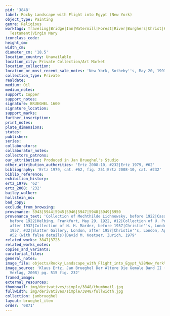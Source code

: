```yaml
---
pid: '3848'
label: Rocky Landscape with Flight into Egypt (New York)
object_type: Painting
genre: Religious
worktags: Traveling|Bridge|Inn|Watermill|Forest|River|Burghers|Christ|Holy family|New
  Testament|Virgin Mary
iconclass_code:
height_cm:
width_cm:
diameter_cm: '18.5'
location_country: Unavailable
location_city: Private Collection/Art Market
location_collection:
location_or_most_recent_sale_notes: 'New York, Sotheby''s, May 20, 1993, #25'
collection_type: Private
realdate:
medium: Oil
medium_notes:
support: Copper
support_notes:
signature: BRUEGHEL 1600
signature_location:
support_marks:
further_inscription:
print_notes:
plate_dimensions:
states:
publisher:
series:
collaborators:
collaborator_notes:
collectors_patrons:
our_attribution: Produced in Jan Brueghel's Studio
other_attribution_authorities: 'Ertz 2008-10, #232|Ertz 1979, #62'
bibliography: 'Ertz 1979, cat. #62, fig. 251|Ertz 2008-10, cat. #232'
biblio_reference:
exhibition_history:
ertz_1979: '62'
ertz_2008: '232'
bailey_walker:
hollstein_no:
bad_copy:
exclude_from_browsing:
provenance: 5943|5944|5945|5946|5947|5948|5949|5950
provenance_text: 'Collection of Mechthilde Lichnowsky, before 1922|Cassirer, Berlin,
  before 1922|Helbing, Frankfurt, May 29, 1922, #12|Collection of U. Proost, Amsterdam,
  after 1932|Collection of N. H. Marder, before 1957|Christie''s, London, June 21,
  1957, #32|Slatter Gallery, London, after 1957|Christie''s, London, April 2, 1976,
  #52 (with false details)|David M. Koetser, Zurich, 1979'
related_works: 3847|3723
related_works_notes:
copies_and_variants:
curatorial_files:
general_notes:
image_file: objects/Rocky_Landscape_with_Flight_into_Egypt_%28New_York%29.jpg
image_source: 'Klaus Ertz, Jan Brueghel Der Altere Die Gemale Band II (Lingen: Luca
  Verlag, 2008) pg. 515 fig. 232'
framed_image:
external_resources:
thumbnail: img/derivatives/simple/3848/thumbnail.jpg
fullwidth: img/derivatives/simple/3848/fullwidth.jpg
collection: janbrueghel
layout: brueghel_item
order: '0871'
---
```

